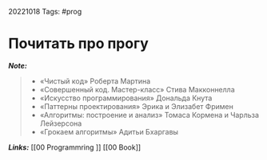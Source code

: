 20221018
Tags: #prog 
# Почитать про прогу 

***Note:*** 

> * «Чистый код» Роберта Мартина
> * «Совершенный код. Мастер-класс» Стива Макконнелла
> * «Искусство программирования» Дональда Кнута
> * «Паттерны проектирования» Эрика и Элизабет Фримен
> * «Алгоритмы: построение и анализ» Томаса Кормена и Чарльза Лейзерсона
> * «Грокаем алгоритмы» Адитьи Бхаргавы



***Links:*** [[00 Programmring ]] [[00 Book]]

